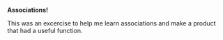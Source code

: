 **Associations!**

This was an excercise to help me learn associations and make a product that had a useful function.
